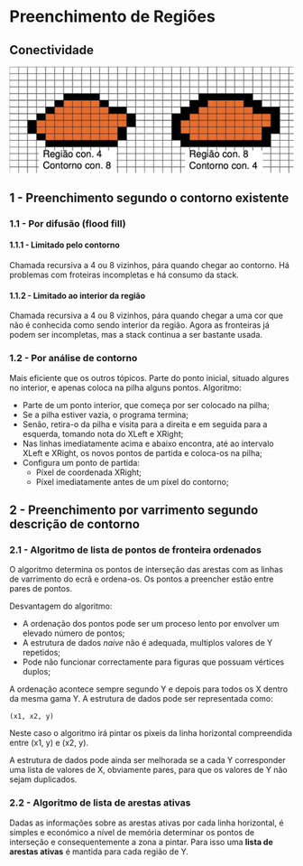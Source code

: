 # Preenchimento de Regiões

## Conectividade

![Conectividade](../Images/Conectividade.png)

## 1 - Preenchimento segundo o contorno existente

### 1.1 - Por difusão (flood fill)

#### 1.1.1 - Limitado pelo contorno

Chamada recursiva a 4 ou 8 vizinhos, pára quando chegar ao contorno. Há problemas com froteiras incompletas e há consumo da stack.

#### 1.1.2 - Limitado ao interior da região

Chamada recursiva a 4 ou 8 vizinhos, pára quando chegar a uma cor que não é conhecida como sendo interior da região. Agora as fronteiras já podem ser incompletas, mas a stack continua a ser bastante usada.

### 1.2 - Por análise de contorno

Mais eficiente que os outros tópicos. Parte do ponto inicial, situado algures no interior, e apenas coloca na pilha alguns pontos. Algoritmo:

- Parte de um ponto interior, que começa por ser colocado na pilha;
- Se a pilha estiver vazia, o programa termina;
- Senão, retira-o da pilha e visita para a direita e em seguida para a esquerda, tomando nota do XLeft e XRight;
- Nas linhas imediatamente acima e abaixo encontra, até ao intervalo XLeft e XRight, os novos pontos de partida e coloca-os na pilha;
- Configura um ponto de partida:
    - Píxel de coordenada XRight;
    - Píxel imediatamente antes de um píxel do contorno;

## 2 - Preenchimento por varrimento segundo descrição de contorno

### 2.1 - Algoritmo de lista de pontos de fronteira ordenados

O algoritmo determina os pontos de interseção das arestas com as linhas de varrimento do ecrã e ordena-os. Os pontos a preencher estão entre pares de pontos.

Desvantagem do algoritmo:
- A ordenação dos pontos pode ser um proceso lento por envolver um elevado número de pontos;
- A estrutura de dados *naive* não é adequada, multiplos valores de Y repetidos;
- Pode não funcionar correctamente para figuras que possuam vértices duplos;

A ordenação acontece sempre segundo Y e depois para todos os X dentro da mesma gama Y. A estrutura de dados pode ser representada como:

```note
(x1, x2, y)
```

Neste caso o algoritmo irá pintar os pixeis da linha horizontal compreendida entre (x1, y) e (x2, y).

A estrutura de dados pode ainda ser melhorada se a cada Y corresponder uma lista de valores de X, obviamente pares, para que os valores de Y não sejam duplicados.

### 2.2 - Algoritmo de lista de arestas ativas

Dadas as informações sobre as arestas ativas por cada linha horizontal, é simples e económico a nível de memória determinar os pontos de interseção e consequentemente a zona a pintar. Para isso uma **lista de arestas ativas** é mantida para cada região de Y.